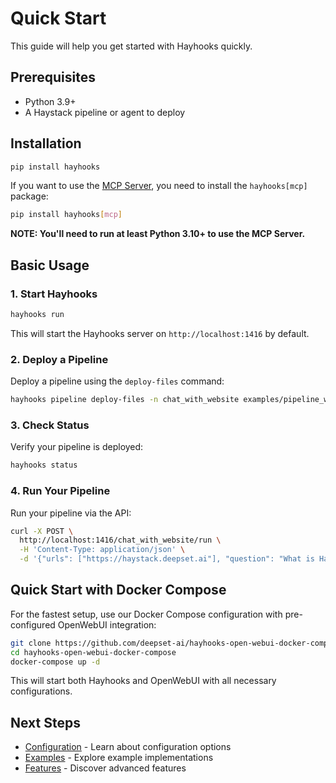 # Quick Start

This guide will help you get started with Hayhooks quickly.

## Prerequisites

- Python 3.9+
- A Haystack pipeline or agent to deploy

## Installation

```bash
pip install hayhooks
```

If you want to use the [MCP Server](../features/mcp-support.md), you need to install the `hayhooks[mcp]` package:

```bash
pip install hayhooks[mcp]
```

**NOTE: You'll need to run at least Python 3.10+ to use the MCP Server.**

## Basic Usage

### 1. Start Hayhooks

```bash
hayhooks run
```

This will start the Hayhooks server on `http://localhost:1416` by default.

### 2. Deploy a Pipeline

Deploy a pipeline using the `deploy-files` command:

```bash
hayhooks pipeline deploy-files -n chat_with_website examples/pipeline_wrappers/chat_with_website_streaming
```

### 3. Check Status

Verify your pipeline is deployed:

```bash
hayhooks status
```

### 4. Run Your Pipeline

Run your pipeline via the API:

```bash
curl -X POST \
  http://localhost:1416/chat_with_website/run \
  -H 'Content-Type: application/json' \
  -d '{"urls": ["https://haystack.deepset.ai"], "question": "What is Haystack?"}'
```

## Quick Start with Docker Compose

For the fastest setup, use our Docker Compose configuration with pre-configured OpenWebUI integration:

```bash
git clone https://github.com/deepset-ai/hayhooks-open-webui-docker-compose.git
cd hayhooks-open-webui-docker-compose
docker-compose up -d
```

This will start both Hayhooks and OpenWebUI with all necessary configurations.

## Next Steps

- [Configuration](../getting-started/configuration.md) - Learn about configuration options
- [Examples](../examples/overview.md) - Explore example implementations
- [Features](../features/openai-compatibility.md) - Discover advanced features